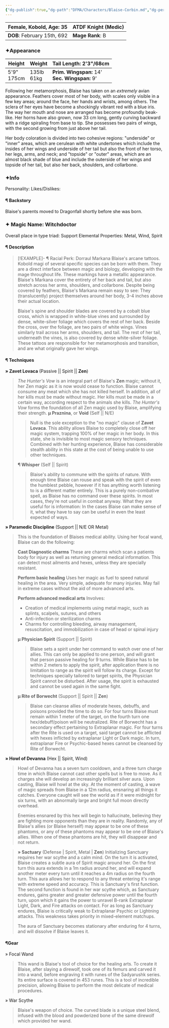 ```yaml
---
{"dg-publish":true,"dg-path":"DFMA/Characters/Blaise-Corbin.md","dg-permalink":"DFMA/Characters/Blaise-Corbin","permalink":"/DFMA/Characters/Blaise-Corbin/"}
---
```



| **Female, Kobold, Age**: 35<br> | **ATDF Knight** (Medic) |
| ------------------------------- | ----------------------- |
| **DOB**: February 15th, 692     | **Mage Rank**: B        |
### ✦Appearance 

| **Height**    | **Weight**    | **Tail Length:** 2'3"/68cm                       |
| ------------- | ------------- | ------------------------------------------------ |
| 5'9"<br>175cm | 135lb<br>61kg | **Prim. Wingspan:** 14'<br>**Sec. Wingspan:** 9' |

Following her metamorphosis, Blaise has taken on an *extremely* avian appearance. Feathers cover most of her body, with scales only visible in a few key areas; around the face, her hands and wrists, among others. The sclera of her eyes have become a shockingly vibrant red with a blue iris. 
The way her mouth and nose are arranged has become profoundly beak-like. Her horns have also grown, now 33 cm long, gently curving backward with a ridge spiraling from base to tip. 
She possesses two pairs of wings, with the second growing from just above her tail.

Her body coloration is divided into two cohesive regions: "underside" or "inner" areas, which are cerulean with white undertones which include the insides of her wings and underside of her tail but also the front of her torso, her legs, arms, and neck; and "topside" or "outer" areas, which are an almost black shade of blue and include the outerside of her wings and topside of her tail, but also her back, shoulders, and collarbone.
### ✦Info

Personality: 
Likes/Dislikes:

#### ¶ Backstory
Blaise's parents moved to Dragonfall shortly before she was born. 



### ✦ Magic Name: Witchdoctor
Overall place in type triad: Support
Elemental Properties: Metal, Wind, Spirit
#### ¶ Description

> [!EXAMPLE]- ¶ Racial Perk: Dorraul Markana
> Blaise's arcane tattoos. Kobold magi of several specific species can be born with them. They are a direct interface between magic and biology, developing with the mage throughout life. These markings have a metallic appearance.
> Blaise's Markana cover the entirety of her back and tail, but also stretch across her arms, shoulders, and collarbone. Despite being covered by feathers, Blaise's Markana remain easy to see: They (translucently) project themselves around her body, 3-4 inches above their actual location.
> 
> Blaise's spine and shoulder blades are covered by a cobalt blue cross, which is wrapped in white-blue vines and surrounded by dense, white-silver foliage which covers the rest of her back. Beside the cross, over the foliage, are two pairs of white wings. 
> Vines similarly trail across her arms, shoulders, and tail. The rest of her tail, underneath the vines, is also covered by dense white-silver foliage.
> These tattoos are responsible for her metamorphosis and transition, and are what originally gave her wings.


#### ¶ Techniques
**» Zavet Lovaca** (Passive || Spirit || **Zen**)
> *The Hunter's Vow* is an integral part of Blaise's **Zen** magic; without it, her Zen magic as it is now would cease to function.
> Blaise cannot consume any meat which she has not killed herself. In addition, all of her kills must be made without magic. Her kills must be made in a certain way, according respect to the animals she kills. 
> *The Hunter's Vow* forms the foundation of all Zen magic used by Blaise, amplifying their strength.
> **µ Praznina**, or **Void** (Self || N/E)
>> Null is the sole exception to the "no magic" clause of **Zavet Lovaca**. This ability allows Blaise to completely close off her magic system, trapping 100% of her magic in her body. In this state, she is invisible to most magic sensory techniques. Combined with her hunting experience, Blaise has considerable stealth ability in this state at the cost of being unable to use other techniques.
>  
> **¶ Whisper** (Self || Spirit)
>> Blaise's ability to commune with the spirits of nature. With enough time Blaise can rouse and speak with the spirit of even the humblest pebble, however if it has anything worth listening to is a different matter entirely. This is a purely non-combative spell, as Blaise has no command over these spirits. In most cases, they're not useful in combat anyway. What they are useful for is information: In the cases Blaise can make sense of it, what they have to say can be useful in even the least expected of ways.

**» Paramedic Discipline** (Support || N/E OR Metal)
> This is the foundation of Blaises medical ability.
> Using her focal wand, Blaise can do the following:
> 
> **Cast Diagnostic charms**
> These are charms which scan a patients body for injury as well as returning general medical information. This can detect most ailments and hexes, unless they are specially resistant.
> 
> **Perform basic healing**
> Uses her magic as fuel to speed natural healing in the area. Very simple, adequate for many injuries. May fail in extreme cases without the aid of more advanced arts.
> 
> **Perform advanced medical arts**
> Involves:
> - Creation of medical implements using metal magic, such as splints, scalpels, sutures, and others
> - Anti-infection or sterilization charms
> - Charms for controlling bleeding, airway management, resuscitation, and immobilization in case of head or spinal injury
>   
> **µ Physician Spirit** (Support || Spirit)
>> Blaise sets a spirit under her command to watch over one of her allies. This can only be applied to one person, and will grant that person passive healing for 9 turns. While Blaise has to be within 2 meters to apply the spirit, after application there is no limitation to range as the spirit will follow its charge. 
>> Except for techniques specially tailored to target spirits, the Physician Spirit cannot be disturbed. After usage, the spirit is exhausted and cannot be used again in the same fight.
>
> **µ Rite of Borwecht** (Support || Spirit || **Zen**)
>> Blaise can cleanse allies of moderate hexes, debuffs, and poisons provided the time to do so. For four turns Blaise must remain within 1 meter of the target, on the fourth turn one hex/debuff/poison will be neutralized.
>> Rite of Borwecht has a secondary effect pertaining to Extraplanar magic. For four turns after the Rite is used on a target, said target cannot be afflicted with hexes inflicted by extraplanar Light or Dark magic. In turn, extraplanar Fire or Psychic-based hexes cannot be cleansed by Rite of Borwecht.

**» Howl of Devanna** (Hex || Spirit, Wind)
> Howl of Devanna has a seven turn cooldown, and a three turn charge time in which Blaise cannot cast other spells but is free to move. As it charges she will develop an increasingly brilliant silver aura.
> Upon casting, Blaise will howl at the sky. At the moment of casting, a wave of magic spreads from Blaise in a 12m radius, ensnaring all things it catches. Everyone caught will see the world as if it were midnight for six turns, with an abnormally large and bright full moon directly overhead.
> 
> Enemies ensnared by this hex will begin to hallucinate, believing they are fighting more opponents than they are in reality. Randomly, any of Blaise's allies (or Blaise herself) may appear to be one of these phantoms, or any of these phantoms may appear to be one of Blaise's allies. When one of these phantoms are hit, they will disappear and not return.

> **» Sactuary** (Defense | Spirit, Metal | **Zen**)
> Initializing Sanctuary requires her war scythe and a calm mind. On the turn it is activated, Blaise creates a subtle aura of Spirit magic around her. On the first turn this aura extends in a 1m radius around her, and will expand another meter every turn until it reaches a 4m radius on the fourth turn. This aura allows her to respond to any threat entering it's range with extreme speed and accuracy. This is Sanctuary's first function.
> The second function is found in her war scythe which, as Sanctuary endures, gains greater and greater defensive power until the fourth turn, upon which it gains the power to unravel B-rank Extraplanar Light, Dark, and Fire attacks on contact. For as long as Sanctuary endures, Blaise is critically weak to Extraplanar Psychic or Lightning attacks. This weakness takes priority in mixed-element matchups.
> 
> The aura of Sanctuary becomes stationary after enduring for 4 turns, and will dissolve if Blaise leaves it.


#### ¶Gear
» Focal Wand
> This wand is Blaise's tool of choice for the healing arts. 
> To create it Blaise, after slaying a direwolf, took one of its femurs and carved it into a wand, before engraving it with runes of the Sadyarushk series. Its entire surface is covered in 453 runes.
> This is a tool of incredible precision, allowing Blaise to perform the most delicate of medical procedures.

» War Scythe
>  Blaise's weapon of choice. The curved blade is a unique steel blend, infused with the blood and powderized bone of the same direwolf which provided her wand. 